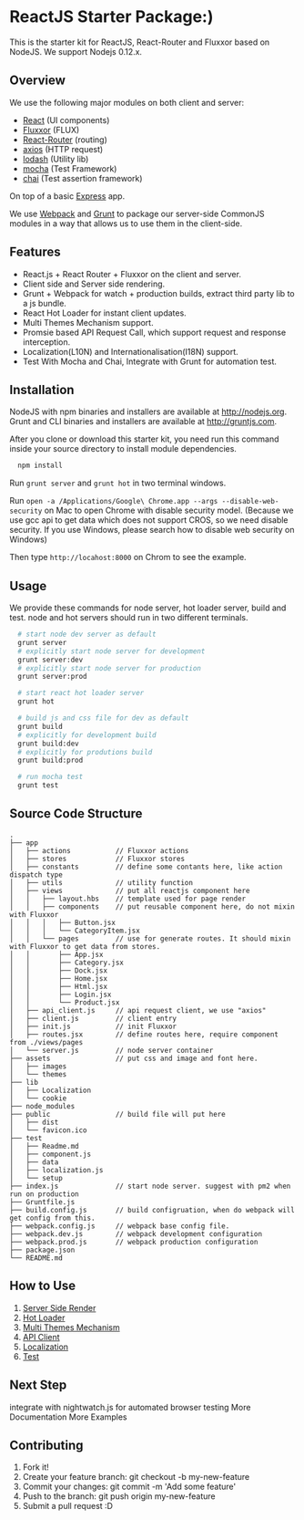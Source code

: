 ReactJS Starter Package:)
======================

This is the starter kit for ReactJS, React-Router and Fluxxor based on NodeJS.
We support Nodejs 0.12.x.

## Overview

We use the following major modules on both client and server:
* [React](https://github.com/facebook/react) (UI components)
* [Fluxxor](https://github.com/BinaryMuse/fluxxor) (FLUX)
* [React-Router](https://github.com/rackt/react-router) (routing)
* [axios](https://github.com/mzabriskie/axios) (HTTP request)
* [lodash](https://github.com/lodash/lodash) (Utility lib)
* [mocha](https://github.com/mochajs/mocha) (Test Framework)
* [chai](https://github.com/chaijs/chai) (Test assertion framework)

On top of a basic [Express](https://github.com/visionmedia/express) app.

We use [Webpack](http://webpack.github.io/) and [Grunt](https://gruntjs.com/) to
package our server-side CommonJS modules in a way that allows us to use them in
the client-side.

## Features

- React.js + React Router + Fluxxor on the client and server.
- Client side and Server side rendering.
- Grunt + Webpack for watch + production builds, extract third party lib to a js bundle.
- React Hot Loader for instant client updates.
- Multi Themes Mechanism support.
- Promsie based API Request Call, which support  request and response interception.
- Localization(L10N) and Internationalisation(I18N) support.
- Test With Mocha and Chai, Integrate with Grunt for automation test.

## Installation

NodeJS with npm binaries and installers are available at http://nodejs.org.
Grunt and CLI binaries and installers are available at http://gruntjs.com.

After you clone or download this starter kit, you need run this command inside your source directory to install module dependencies.

```bash
  npm install
```

Run `grunt server` and `grunt hot` in two terminal windows.

Run `open -a /Applications/Google\ Chrome.app --args --disable-web-security` on Mac to open Chrome with disable security model. (Because we use gcc api to get data which does not support CROS, so we need disable security. If you use Windows, please search how to disable web security on Windows)

Then type `http://locahost:8000` on Chrom to see the example.

## Usage

We provide these commands for node server, hot loader server, build and test. node and hot servers should run in two different terminals.

```bash
  # start node dev server as default
  grunt server
  # explicitly start node server for development
  grunt server:dev
  # explicitly start node server for production
  grunt server:prod

  # start react hot loader server
  grunt hot

  # build js and css file for dev as default
  grunt build
  # explicitly for development build
  grunt build:dev
  # explicitly for produtions build
  grunt build:prod

  # run mocha test
  grunt test

```

## Source Code Structure

```
.
├── app
│   ├── actions           // Fluxxor actions
│   ├── stores            // Fluxxor stores
│   ├── constants         // define some contants here, like action dispatch type
│   ├── utils             // utility function
│   ├── views             // put all reactjs component here
│   │   ├── layout.hbs    // template used for page render
│   │   ├── components    // put reusable component here, do not mixin with Fluxxor
│   │   │   ├── Button.jsx
│   │   │   └── CategoryItem.jsx
│   │   └── pages         // use for generate routes. It should mixin with Fluxxor to get data from stores.
│   │       ├── App.jsx
│   │       ├── Category.jsx
│   │       ├── Dock.jsx
│   │       ├── Home.jsx
│   │       ├── Html.jsx
│   │       ├── Login.jsx
│   │       └── Product.jsx
│   ├── api_client.js     // api request client, we use "axios"
│   ├── client.js         // client entry
│   ├── init.js           // init Fluxxor
│   ├── routes.jsx        // define routes here, require component from ./views/pages
│   └── server.js         // node server container
├── assets                // put css and image and font here.
│   ├── images
│   └── themes
├── lib
│   ├── Localization
│   └── cookie
├── node_modules
├── public                // build file will put here
│   ├── dist
│   └── favicon.ico
├── test
│   ├── Readme.md
│   ├── component.js
│   ├── data
│   ├── localization.js
│   └── setup
├── index.js              // start node server. suggest with pm2 when run on production
├── Gruntfile.js
├── build.config.js       // build configruation, when do webpack will get config from this.
├── webpack.config.js     // webpack base config file.
├── webpack.dev.js        // webpack development configuration
├── webpack.prod.js       // webpack production configuration
├── package.json
└── README.md

```

## How to Use

1. [Server Side Render](./docs/ServerSideRender.md)
2. [Hot Loader](/docs/HotLoader.md)
3. [Multi Themes Mechanism](/docs/Theme.md)
4. [API Client](/docs/API_Cliet.md)
5. [Localization](/lib/Localization)
6. [Test](/test)

## Next Step
integrate with nightwatch.js for automated browser testing
More Documentation
More Examples

## Contributing

1. Fork it!
2. Create your feature branch: git checkout -b my-new-feature
3. Commit your changes: git commit -m 'Add some feature'
4. Push to the branch: git push origin my-new-feature
5. Submit a pull request :D







